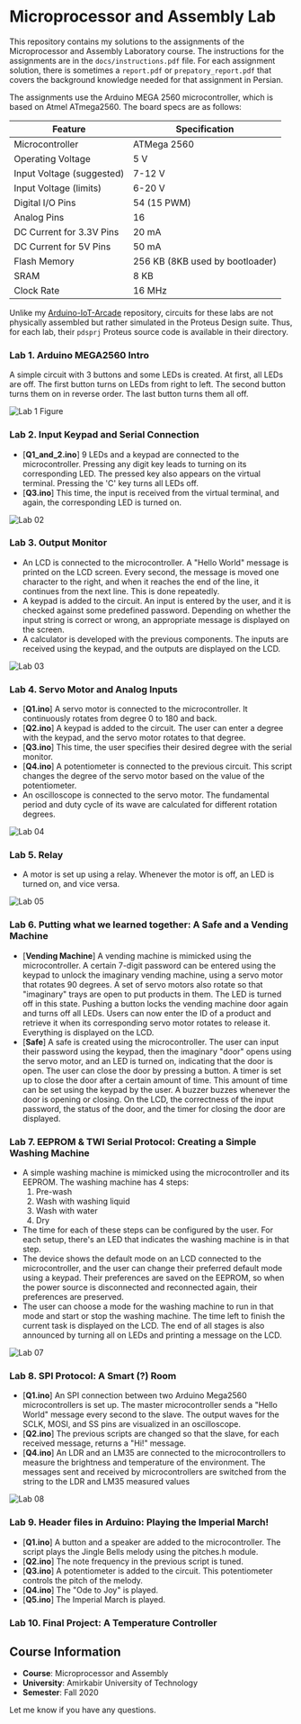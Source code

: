 # Microprocessor and Assembly Lab

This repository contains my solutions to the assignments of the Microprocessor and Assembly Laboratory course.
The instructions for the assignments are in the `docs/instructions.pdf` file. For each assignment solution, there is
sometimes a `report.pdf` or `prepatory_report.pdf` that covers the background knowledge needed for that assignment in
Persian.

The assignments use the Arduino MEGA 2560 microcontroller, which is based on Atmel ATmega2560. The board specs are as
follows:

| Feature                   | Specification                   |
|---------------------------|---------------------------------|
| Microcontroller           | ATMega 2560                     |
| Operating Voltage         | 5 V                             |
| Input Voltage (suggested) | 7-12 V                          |
| Input Voltage (limits)    | 6-20 V                          |
| Digital I/O Pins          | 54 (15 PWM)                     |
| Analog Pins               | 16                              |
| DC Current for 3.3V Pins  | 20 mA                           |
| DC Current for 5V Pins    | 50 mA                           |
| Flash Memory              | 256 KB (8KB used by bootloader) |
| SRAM                      | 8 KB                            |
| Clock Rate                | 16 MHz                          |


Unlike my [Arduino-IoT-Arcade](https://github.com/da-nial/Arduino-IoT-Arcade) repository, circuits for these labs are
not physically assembled but rather simulated in the Proteus Design suite. Thus, for each lab, their `pdsprj` Proteus
source code is available in their directory.

### Lab 1. Arduino MEGA2560 Intro

A simple circuit with 3 buttons and some LEDs is created. At first, all LEDs are off. The first button turns on LEDs
from right to left. The second button turns them on in reverse order. The last button turns them all off.

<img src="docs/figs/lab01.png" alt="Lab 1 Figure">

### Lab 2. Input Keypad and Serial Connection

- [**Q1_and_2.ino**] 9 LEDs and a keypad are connected to the microcontroller. Pressing any digit key leads to turning
  on its corresponding LED. The pressed key also appears on the virtual terminal. Pressing the 'C' key turns all LEDs off.
- [**Q3.ino**] This time, the input is received from the virtual terminal, and again, the corresponding LED is turned
  on.

<img src="docs/figs/lab02.png" alt="Lab 02">

### Lab 3. Output Monitor

- An LCD is connected to the microcontroller. A "Hello World" message is printed on the LCD screen. Every
  second, the message is moved one character to the right, and when it reaches the end of the line, it continues from
  the next line. This is done repeatedly.
- A keypad is added to the circuit. An input is entered by the user, and it is checked against some predefined password.
  Depending on whether the input string is correct or wrong, an appropriate message is displayed on the screen.
- A calculator is developed with the previous components. The inputs are received using the keypad, and the outputs are
  displayed on the LCD.

<img src="docs/figs/lab03.png" alt="Lab 03">

### Lab 4. Servo Motor and Analog Inputs

- [**Q1.ino**] A servo motor is connected to the microcontroller. It continuously rotates from degree 0 to 180 and back.
- [**Q2.ino**] A keypad is added to the circuit. The user can enter a degree with the keypad, and the servo motor
  rotates to
  that degree.
- [**Q3.ino**] This time, the user specifies their desired degree with the serial monitor.
- [**Q4.ino**] A potentiometer is connected to the previous circuit. This script changes the degree of the servo motor
  based
  on the value of the potentiometer.
- An oscilloscope is connected to the servo motor. The fundamental period and duty cycle of its wave are calculated for
  different rotation degrees.

<img src="docs/figs/lab04.png" alt="Lab 04">

### Lab 5. Relay

- A motor is set up using a relay. Whenever the motor is off, an LED is turned on, and vice versa.

<img src="docs/figs/lab05.png" alt="Lab 05">

### Lab 6. Putting what we learned together: A Safe and a Vending Machine

- [**Vending Machine**] A vending machine is mimicked using the microcontroller. A certain 7-digit password can be
  entered
  using the keypad to unlock the imaginary vending machine, using a servo motor that rotates 90 degrees. A set of servo
  motors also rotate so that "imaginary" trays are open to put products in them. The LED is turned off in this state.
  Pushing a button locks the vending machine door again and turns off all LEDs. Users can now enter the ID of a product
  and retrieve it when its corresponding servo motor rotates to release it. Everything is displayed on the LCD.
- [**Safe**] A safe is created using the microcontroller. The user can input their password using the keypad, then the
  imaginary "door" opens using the servo motor, and an LED is turned on, indicating that the door is open. The user can
  close the door by pressing a button. A timer is set up to close the door after a certain amount of time. This amount
  of time can be set using the keypad by the user. A buzzer buzzes whenever the door is opening or closing. On the LCD,
  the correctness of the input password, the status of the door, and the timer for closing the door are displayed.

### Lab 7. EEPROM & TWI Serial Protocol: Creating a Simple Washing Machine

- A simple washing machine is mimicked using the microcontroller and its EEPROM. The washing machine has 4 steps:
    1. Pre-wash
    2. Wash with washing liquid
    3. Wash with water
    4. Dry
- The time for each of these steps can be configured by the user. For each setup, there's an LED that indicates the
  washing machine is in that step.
- The device shows the default mode on an LCD connected to the microcontroller, and the user can change their preferred
  default mode using a keypad. Their preferences are saved on the EEPROM, so when the power source is disconnected and
  reconnected again, their preferences are preserved.
- The user can choose a mode for the washing machine to run in that mode and start or stop the washing machine. The time
  left to finish the current task is displayed on the LCD. The end of all stages is also announced by turning all on
  LEDs and printing a message on the LCD.

<img src="docs/figs/lab07.png" alt="Lab 07">

### Lab 8. SPI Protocol: A Smart (?) Room

- [**Q1.ino**] An SPI connection between two Arduino Mega2560 microcontrollers is set up. The master microcontroller
  sends
  a "Hello World" message every second to the slave. The output waves for the SCLK, MOSI, and SS pins are visualized in
  an oscilloscope.
- [**Q2.ino**] The previous scripts are changed so that the slave, for each received message, returns a "Hi!" message.
- [**Q4.ino**] An LDR and an LM35 are connected to the microcontrollers to measure the brightness and temperature of the
  environment. The messages sent and received by microcontrollers are switched from the string to the LDR and LM35
  measured values

<img src="docs/figs/lab08.png" alt="Lab 08">

### Lab 9. Header files in Arduino: Playing the Imperial March!

- [**Q1.ino**] A button and a speaker are added to the microcontroller. The script plays the Jingle Bells melody using
  the pitches.h module.
- [**Q2.ino**] The note frequency in the previous script is tuned.
- [**Q3.ino**] A potentiometer is added to the circuit. This potentiometer controls the pitch of the melody.
- [**Q4.ino**] The "Ode to Joy" is played.
- [**Q5.ino**] The Imperial March is played.

### Lab 10. Final Project: A Temperature Controller

## Course Information

- **Course**: Microprocessor and Assembly
- **University**: Amirkabir University of Technology
- **Semester**: Fall 2020

Let me know if you have any questions.

